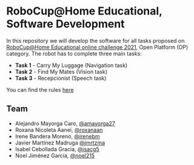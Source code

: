# RoboCup@Home Educational, Software Development

In this repository we will develop the software for all tasks proposed on [RoboCup@Home Educational online challenge 2021](https://www.robocupathomeedu.org/challenges/online-challenge-2021), Open Platform (OP) category. The robot has to complete three main tasks:

* **Task 1** - Carry My Luggage (Navigation task)
* **Task 2** - Find My Mates (Vision task)
* **Task 3** - Recepcionist (Speech task)

You can find the rules [here](https://docs.google.com/document/d/1_AryuAEIPdB1kRog_enTbvhjjnEHkePcl4wctR9cMVk/edit)

## Team

- Alejandro Mayorga Caro, [@amayorga27](https://github.com/amayorga27)
- Roxana Nicoleta Aanei, [@roxanaan](https://github.com/RoxanaAN)
- Irene Bandera Moreno, [@irenebm](https://github.com/irenebm)
- Javier Martínez Madruga [@jmrtzma](https://github.com/jmrtzma)
- Isabel Cebollada Gracia, [@isacg5](https://github.com/isacg5)
- Noel Jiménez García, [@noel215](https://github.com/Noel215) 
